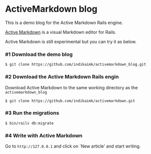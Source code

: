 # ActiveMarkdown blog

This is a demo blog for the Active Markdown Rails engine.

[Active Markdown](https://github.com/indikaimk/activemarkdown) is a visual Markdown editor for Rails. 

Active Markdown is still experimental but you can try it as below.

### #1 Download the demo blog


```shell
$ git clone https://github.com/indikaimk/activemarkdown_blog.git
```

### #2 Download the Active Markdown Rails engin

Download Active Markdown to the same working directory as the `activemarkdown_blog`

```shell
$ git clone https://github.com/indikaimk/activemarkdown.git
```

### #3 Run the migrations

```shell
$ bin/rails db:migrate
```

### #4 Write with Active Markdown

Go to `http://127.0.0.1` and click on `New article' and start writing.


